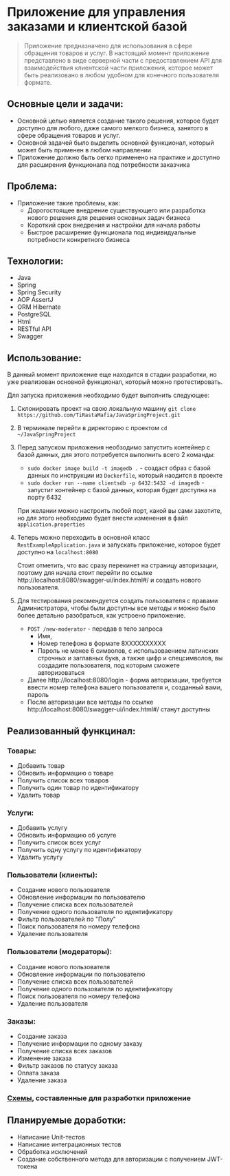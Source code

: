 # Приложение для управления заказами и клиентской базой

> Приложение предназначено для использования в сфере обращения товаров и услуг. В настоящий момент приложение представлено 
в виде серверной части с предоставлением API для взаимодействия клиентской части приложения, которое может быть реализовано
в любом удобном для конечного пользователя формате. 


## Основные цели и задачи:

- Основной целью является создание такого решения, которое будет доступно для любого, даже самого мелкого бизнеса, занятого 
в сфере обращения товаров и услуг.
- Основной задачей  было выделить основной функционал, который может быть применен в любом направлении
- Приложение должно быть оегко применено на практике и доступно для расширения функционала под потребности заказчика

## Проблема:

- Приложение такие проблемы, как:
  - Дорогостоящее внедрение существующего или разработка нового решения для решения основных задач бизнеса
  - Короткий срок внедрения и настройки для начала работы
  - Быстрое расширение функционала под индивидуальные потребности конкретного бизнеса

## Технологии:

- Java
- Spring
- Spring Security
- AOP AssertJ
- ORM Hibernate
- PostgreSQL
- Html
- RESTful API
- Swagger

## Использование:

В данный момент приложение еще находится в стадии разработки, но уже реализован основной функционал, который можно протестировать.

Для запуска приложения необходимо будет выполнить следующее:

1. Склонировать проект на свою локальную машину
```git clone https://github.com/TiRastaMafia/JavaSpringProject.git```
2. В терминале перейти в директорию с проектом ```cd ~/JavaSpringProject```
3. Перед запуском приложения необзодимо запустить контейнер с базой данных, для этого потребуется выполнить всего 2 команды:
   - ```sudo docker image build -t imagedb .``` - создаст образ с базой данных по инструкции из `Dockerfile`, который наодится в проекте
   - ```sudo docker run --name clientsdb -p 6432:5432 -d imagedb``` - запустит контейнер с базой данных, которая будет доступна на порту 6432

    При желании можно настроить любой порт, какой вы сами захотите, но для этого необходимо будет внести изменения в файл `application.properties`
4. Теперь можно переходить в основной класс `RestExampleApplication.java` и запускать приложение, которое будет доступно на `localhost:8080`

    Стоит отметить, что вас сразу перекинет на страницу авторизации, поэтому для начала стоит перейти по ссылке http://localhost:8080/swagger-ui/index.html#/
    и создать нового пользователя.
5. Для тестирования рекомендуется создать пользователя с правами Администратора, чтобы были доступны все методы
   и можно было более детально разобраться, как устроено приложение.  
   - `POST /new-moderator` - передав в тело запроса 
     - Имя, 
     - Номер телефона в формате 8ХХХХХХХХХХ
     - Пароль не менее 6 символов, 
     с использоваением латинских строчных и заглавных букв, а также цифр и спецсимволов, вы создадите пользователя, под которым сможете авторизоваться
   - Далее http://localhost:8080/login - форма авторизации, требуется ввести номер телефона вашего пользователя и, созданный вами, пароль
   - После авторизации все методы по ссылке http://localhost:8080/swagger-ui/index.html#/ станут доступны

## Реализованный функцинал:

### Товары:
 - Добавить товар
 - Обновить информацию о товаре
 - Получить список всех товаров
 - Получить один товар по идентификатору
 - Удалить товар

### Услуги:
- Добавить услугу
- Обновить информацию об услуге
- Получить список всех услуг
- Получить одну услугу по идентификатору
- Удалить услугу

### Пользователи (клиенты):
- Создание нового пользователя
- Обновление информации по пользователю
- Получение списка всех пользователей
- Получение одного пользователя по идентификатору
- Фильтр пользователей по "Полу"
- Поиск пользователя по номеру телефона
- Удаление пользователя

### Пользователи (модераторы):
- Создание нового пользователя
- Обновление информации по пользователю
- Получение списка всех пользователей
- Получение одного пользователя по идентификатору
- Поиск пользователя по номеру телефона
- Удаление пользователя

### Заказы:
- Создание заказа
- Получение информации по одному заказу
- Получение списка всех заказов
- Изменение заказа
- Фильтр заказов по статусу заказа
- Оплата заказа
- Удаление заказа

### [Схемы](https://drive.google.com/file/d/18z176ypvMXkI3s8xC5Zz5Z14JXziVsec/view?usp=sharing), составленные для разработки приложение



## Планируемые доработки:

- Написание Unit-тестов
- Написание интеграционных тестов
- Обработка исключений
- Создание собственного метода для авторизации с получением  JWT-токена


